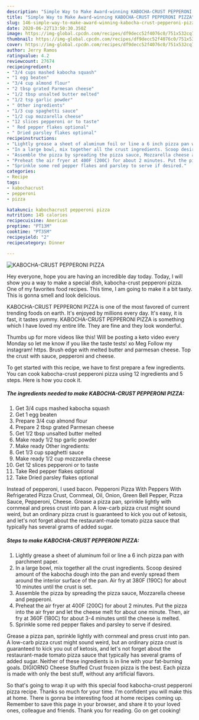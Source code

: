 ```yaml
---
description: "Simple Way to Make Award-winning KABOCHA-CRUST PEPPERONI PIZZA"
title: "Simple Way to Make Award-winning KABOCHA-CRUST PEPPERONI PIZZA"
slug: 146-simple-way-to-make-award-winning-kabocha-crust-pepperoni-pizza
date: 2020-06-22T13:50:30.350Z
image: https://img-global.cpcdn.com/recipes/df9decc52f4076c0/751x532cq70/kabocha-crust-pepperoni-pizza-recipe-main-photo.jpg
thumbnail: https://img-global.cpcdn.com/recipes/df9decc52f4076c0/751x532cq70/kabocha-crust-pepperoni-pizza-recipe-main-photo.jpg
cover: https://img-global.cpcdn.com/recipes/df9decc52f4076c0/751x532cq70/kabocha-crust-pepperoni-pizza-recipe-main-photo.jpg
author: Jerry Ramos
ratingvalue: 4.2
reviewcount: 27674
recipeingredient:
- "3/4 cups mashed kabocha squash"
- "1 egg beaten"
- "3/4 cup almond flour"
- "2 tbsp grated Parmesan cheese"
- "1/2 tbsp unsalted butter melted"
- "1/2 tsp garlic powder"
- " Other ingredients"
- "1/3 cup spaghetti sauce"
- "1/2 cup mozzarella cheese"
- "12 slices pepperoni or to taste"
- " Red pepper flakes optional"
- " Dried parsley flakes optional"
recipeinstructions:
- "Lightly grease a sheet of aluminum foil or line a 6 inch pizza pan with parchment paper."
- "In a large bowl, mix together all the crust ingredients. Scoop desired amount of the kabocha dough into the pan and evenly spread them around the interior surface of the pan. Air fry at 380F (190C) for about 10 minutes until the crust is set."
- "Assemble the pizza by spreading the pizza sauce, Mozzarella cheese and pepperoni."
- "Preheat the air fryer at 400F (200C) for about 2 minutes. Put the pizza into the air fryer and let the cheese melt for about one minute. Then, air fry at 360F (180C) for about 3-4 minutes until the cheese is melted."
- "Sprinkle some red pepper flakes and parsley to serve if desired."
categories:
- Recipe
tags:
- kabochacrust
- pepperoni
- pizza

katakunci: kabochacrust pepperoni pizza 
nutrition: 145 calories
recipecuisine: American
preptime: "PT13M"
cooktime: "PT35M"
recipeyield: "2"
recipecategory: Dinner

---
```



![KABOCHA-CRUST PEPPERONI PIZZA](https://img-global.cpcdn.com/recipes/df9decc52f4076c0/751x532cq70/kabocha-crust-pepperoni-pizza-recipe-main-photo.jpg)

Hey everyone, hope you are having an incredible day today. Today, I will show you a way to make a special dish, kabocha-crust pepperoni pizza. One of my favorites food recipes. This time, I am going to make it a bit tasty. This is gonna smell and look delicious.

KABOCHA-CRUST PEPPERONI PIZZA is one of the most favored of current trending foods on earth. It's enjoyed by millions every day. It's easy, it is fast, it tastes yummy. KABOCHA-CRUST PEPPERONI PIZZA is something which I have loved my entire life. They are fine and they look wonderful.

Thumbs up for more videos like this! Will be posting a keto video every Monday so let me know if you like the taste tests! xo Meg Follow my instagram! https. Brush edge with melted butter and parmesan cheese. Top the crust with sauce, pepperoni and cheese.


To get started with this recipe, we have to first prepare a few ingredients. You can cook kabocha-crust pepperoni pizza using 12 ingredients and 5 steps. Here is how you cook it.

<!--inarticleads1-->

##### The ingredients needed to make KABOCHA-CRUST PEPPERONI PIZZA:

1. Get 3/4 cups mashed kabocha squash
1. Get 1 egg beaten
1. Prepare 3/4 cup almond flour
1. Prepare 2 tbsp grated Parmesan cheese
1. Get 1/2 tbsp unsalted butter melted
1. Make ready 1/2 tsp garlic powder
1. Make ready  Other ingredients:
1. Get 1/3 cup spaghetti sauce
1. Make ready 1/2 cup mozzarella cheese
1. Get 12 slices pepperoni or to taste
1. Take  Red pepper flakes optional
1. Take  Dried parsley flakes optional


Instead of pepperoni, I used bacon. Pepperoni Pizza With Peppers With Refrigerated Pizza Crust, Cornmeal, Oil, Onion, Green Bell Pepper, Pizza Sauce, Pepperoni, Cheese. Grease a pizza pan, sprinkle lightly with cornmeal and press crust into pan. A low-carb pizza crust might sound weird, but an ordinary pizza crust is guaranteed to kick you out of ketosis, and let&#39;s not forget about the restaurant-made tomato pizza sauce that typically has several grams of added sugar. 

<!--inarticleads2-->

##### Steps to make KABOCHA-CRUST PEPPERONI PIZZA:

1. Lightly grease a sheet of aluminum foil or line a 6 inch pizza pan with parchment paper.
1. In a large bowl, mix together all the crust ingredients. Scoop desired amount of the kabocha dough into the pan and evenly spread them around the interior surface of the pan. Air fry at 380F (190C) for about 10 minutes until the crust is set.
1. Assemble the pizza by spreading the pizza sauce, Mozzarella cheese and pepperoni.
1. Preheat the air fryer at 400F (200C) for about 2 minutes. Put the pizza into the air fryer and let the cheese melt for about one minute. Then, air fry at 360F (180C) for about 3-4 minutes until the cheese is melted.
1. Sprinkle some red pepper flakes and parsley to serve if desired.


Grease a pizza pan, sprinkle lightly with cornmeal and press crust into pan. A low-carb pizza crust might sound weird, but an ordinary pizza crust is guaranteed to kick you out of ketosis, and let&#39;s not forget about the restaurant-made tomato pizza sauce that typically has several grams of added sugar. Neither of these ingredients is in line with your fat-burning goals. DIGIORNO Cheese Stuffed Crust frozen pizza is the best. Each pizza is made with only the best stuff, without any artificial flavors. 

So that's going to wrap it up with this special food kabocha-crust pepperoni pizza recipe. Thanks so much for your time. I'm confident you will make this at home. There is gonna be interesting food at home recipes coming up. Remember to save this page in your browser, and share it to your loved ones, colleague and friends. Thank you for reading. Go on get cooking!
